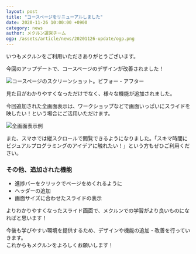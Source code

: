```yaml
---
layout: post
title: "コースページをリニューアルしました"
date: 2020-11-26 10:00:00 +0900
category: news
author: メクルン運営チーム
ogp: /assets/article/news/20201126-update/ogp.png
---
```

いつもメクルンをご利用いただきありがとうございます。

今回のアップデートで、コースページのデザインが改善されました！

![コースページのスクリーンショット。ビフォー・アフター](/1.png)

見た目がわかりやすくなっただけでなく、様々な機能が追加されました。

今回追加された全画面表示は、ワークショップなどで画面いっぱいにスライドを映したい！という場合にご活用いただけます。

![全画面表示例](/2.png)  

また、スマホでは縦スクロールで閲覧できるようになりました。「スキマ時間にビジュアルプログラミングのアイデアに触れたい！」という方もぜひご利用ください。

### その他、追加された機能
- 進捗バーをクリックでページをめくれるように
- ヘッダーの追加
- 画面サイズに合わせたスライドの表示

よりわかりやすくなったスライド画面で、メクルンでの学習がより良いものになればと思います！

今後も学びやすい環境を提供するため、デザインや機能の追加・改善を行っていきます。  
これからもメクルンをよろしくお願いします！
